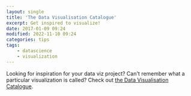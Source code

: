 ```yaml
---
layout: single
title: 'The Data Visualisation Catalogue'
excerpt: Get inspired to visualize!
date: 2017-01-09 09:24
modified: 2022-11-10 09:24
categories: tips
tags:
    - datascience
    - visualization
---
```


Looking for inspiration for your data viz project?
Can't remember what a particular visualization is called?
Check out [the Data Visualisation Catalogue](http://www.datavizcatalogue.com/).
